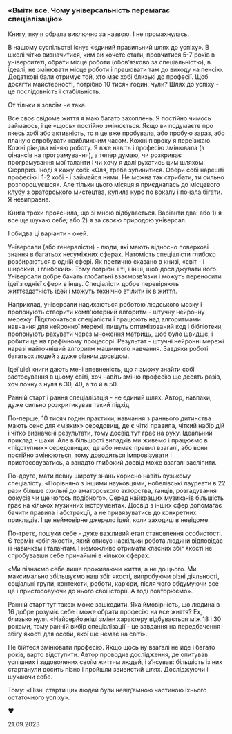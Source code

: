 ### «Вміти все. Чому універсальність перемагає спеціалізацію»

Книгу, яку я обрала виключно за назвою. І не промахнулась.

В нашому суспільстві існує «єдиний правильний шлях до успіху». В школі чітко визначитися, ким ви хочете стати, провчитися 5-7 років в університеті, обрати місце роботи (обовʼязково за спеціальністю), в ідеалі, не змінювати місце роботи і працювати там до виходу на пенсію. Додаткові бали отримує той, хто має хобі близькі до професії. Щоб досягти майстерності, потрібно 10 тисяч годин, чули? Шлях до успіху - це послідовність і стабільність.

От тільки я зовсім не така.

Все своє свідоме життя я маю багато захоплень. Я постійно чимось займаюсь, і це «щось» постійно змінюється. Якщо ви подумаєте про якесь хобі або активність, то я це вже пробувала, або пробую зараз, або планую спробувати найближчим часом. Кожні півроку я переїзжаю. Кожні рік-два міняю роботу. Я вже навіть і професію змінювала (з фінансів на програмування), а тепер думаю, чи розкриває програмування мої таланти і чи хочу я далі рухатись цим шляхом. Сюрприз. Іноді я кажу собі: «Оля, треба зупинитися. Обери собі нарешті професію і 1-2 хобі - і займайся ними. Не можна так стрибати, ти сильно розпорошуєшся». Але тільки цього місяця я приєдналась до місцевого клубу з ораторського мистецтва, купила курс по вокалу і почала бігати. Я невиправна.

Книга трохи прояснила, що зі мною відбувається. Варіанти два: або 1) я все ще шукаю себе; aбо 2) я за своєю природою універсал.

І обидва ці варіанти - окей.

Універсали (або генералісти) - люди, які мають відносно поверхові знання в багатьох несуміжних сферах. Натомість спеціалісти глибоко розбираються в одній сфері. Як поетично сказано в книзі, «світ - і широкий, і глибокий». Тому потрібні і ті, і інші, щоб досліджувати його. Універсали добре бачать глобальні взаємозвʼязки і можуть переносити ідеї з однієї сфери в іншу. Спеціалісти добре перевіряють життєздатність ідей і можуть технічно втілити їх в життя.

Наприклад, універсали надихаються роботою людського мозку і пропонують створити комп'ютерний алгоритм - штучну нейронну мережу. Підключаться спеціалісти і працюють над алгоритмами навчання для нейронної мережі, пишуть оптимізований код і бібліотеки, пропонують рахувати через множення матриць, щоб було швидше, і робити це на графічному процесорі. Результат - штучні нейронні мережі наразі найточніший алгоритм машинного навчання. Завдяки роботі багатьох людей з дуже різним досвідом.

Ідеї цієї книги дають мені впевненість, що я зможу знайти собі застосування в цьому світі, хоч навіть зміню професію ще десять разів, хоч почну з нуля в 30, 40, а то й в 50.

Ранній старт і рання спеціалізація - не єдиний шлях. Автор, навпаки, дуже сильно розкритикував такий підхід.

По-перше, 10 тисяч годин практики, навчання з раннього дитинства мають сенс для «мʼяких» середовищ, де є чіткі правила, чіткий набір дій і чітко визначені результати, тому досвід тут грає на руку. Ідеальний приклад - шахи. Але в більшості випадків ми живемо і працюємо в «підступних» середовищах, де або немає правил взагалі, або вони постійно змінюються, тому доводиться імпровізувати і пристосовуватись, а занадто глибокий досвід може взагалі засліпити.

По-друге, мати певну широту знань корисно навіть вузькому спеціалісту. «Порівняно з іншими науковцями, нобелівські лауреати в 22 рази більше схильні до аматорського акторства, танців, розгадування фокусів чи ще чогось подібного». Серед найкращих музиканів більшість грає на кількох музичних інструментах. Досвід з інших сфер допомагає бачити правила і абстракції, а не привязуватись до конкретних прикладів. І це неймовірне джерело ідей, коли заходиш в невідоме.

По-третє, пошуки себе - дуже важливий етап становлення особистості. Є термін «збіг якості», який описує наскільки робота людини відповідає її навичкам і талантам. І неможливо отримати класних збіг якості не спробувавши себе принаймні в кількох сферах.

«Ми пізнаємо себе лише проживаючи життя, а не до цього. Ми максимально збільшуємо наш збіг якості, випробуючи різні діяльності, соціальні групи, контексти, роботи, карʼєри, після чого обдумуючи все це і пристосовуючи до нього свої історії. А тоді повторюємо».

Ранній старт тут також може зашкодити. Яка ймовірність, що людина в 16 добре розуміє себе і може обрати професію на все життя? Ех, близько нуля. «Найсерйозніші зміни характеру відбувається між 18 і 30 роками, тому ранній вибір спеціалізації - це завдання на передбачення збігу якості для особи, якої ще немає на світі».

Не бійтеся змінювати професію. Якщо щось ну взагалі не йде і багато років, варто відступити. Автор проводив дослідження, де опитував успішних і задоволених своїм життям людей, і зʼясував: більшість із них стартанули досить пізно і пройшли звивистий шлях. Досліджуючи і шукаючи себе.

Тому:
«Пізні старти цих людей були невідʼємною частиною їхнього остаточного успіху».

♥️

21.09.2023
